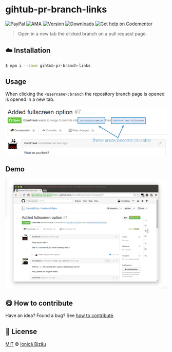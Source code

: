
# gihtub-pr-branch-links

 [![PayPal](https://img.shields.io/badge/%24-paypal-f39c12.svg)][paypal-donations] [![AMA](https://img.shields.io/badge/ask%20me-anything-1abc9c.svg)](https://github.com/IonicaBizau/ama) [![Version](https://img.shields.io/npm/v/gihtub-pr-branch-links.svg)](https://www.npmjs.com/package/gihtub-pr-branch-links) [![Downloads](https://img.shields.io/npm/dt/gihtub-pr-branch-links.svg)](https://www.npmjs.com/package/gihtub-pr-branch-links) [![Get help on Codementor](https://cdn.codementor.io/badges/get_help_github.svg)](https://www.codementor.io/johnnyb?utm_source=github&utm_medium=button&utm_term=johnnyb&utm_campaign=github)

> Open in a new tab the clicked branch on a pull request page.

## :cloud: Installation

```sh
$ npm i --save gihtub-pr-branch-links
```


## Usage

When clicking the `<username>:branch` the repository branch page is opened is opened in a new tab.

![](./demo/1.png)

## Demo
![](./demo/2.gif)


## :yum: How to contribute
Have an idea? Found a bug? See [how to contribute][contributing].


## :scroll: License

[MIT][license] © [Ionică Bizău][website]

[paypal-donations]: https://www.paypal.com/cgi-bin/webscr?cmd=_s-xclick&hosted_button_id=RVXDDLKKLQRJW
[donate-now]: http://i.imgur.com/6cMbHOC.png

[license]: http://showalicense.com/?fullname=Ionic%C4%83%20Biz%C4%83u%20%3Cbizauionica%40gmail.com%3E%20(http%3A%2F%2Fionicabizau.net)&year=2014#license-mit
[website]: http://ionicabizau.net
[contributing]: /CONTRIBUTING.md
[docs]: /DOCUMENTATION.md
